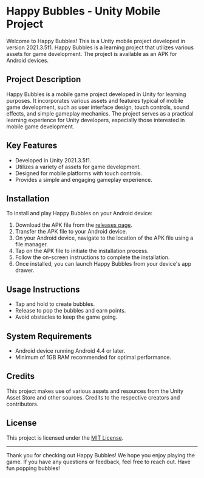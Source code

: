 # Happy Bubbles - Unity Mobile Project

Welcome to Happy Bubbles! This is a Unity mobile project developed in version 2021.3.5f1. Happy Bubbles is a learning project that utilizes various assets for game development. The project is available as an APK for Android devices.

## Project Description

Happy Bubbles is a mobile game project developed in Unity for learning purposes. It incorporates various assets and features typical of mobile game development, such as user interface design, touch controls, sound effects, and simple gameplay mechanics. The project serves as a practical learning experience for Unity developers, especially those interested in mobile game development.

## Key Features

- Developed in Unity 2021.3.5f1.
- Utilizes a variety of assets for game development.
- Designed for mobile platforms with touch controls.
- Provides a simple and engaging gameplay experience.

## Installation

To install and play Happy Bubbles on your Android device:

1. Download the APK file from the [releases page](link_to_releases).
2. Transfer the APK file to your Android device.
3. On your Android device, navigate to the location of the APK file using a file manager.
4. Tap on the APK file to initiate the installation process.
5. Follow the on-screen instructions to complete the installation.
6. Once installed, you can launch Happy Bubbles from your device's app drawer.

## Usage Instructions

- Tap and hold to create bubbles.
- Release to pop the bubbles and earn points.
- Avoid obstacles to keep the game going.

## System Requirements

- Android device running Android 4.4 or later.
- Minimum of 1GB RAM recommended for optimal performance.

## Credits

This project makes use of various assets and resources from the Unity Asset Store and other sources. Credits to the respective creators and contributors.

## License

This project is licensed under the [MIT License](LICENSE).

---

Thank you for checking out Happy Bubbles! We hope you enjoy playing the game. If you have any questions or feedback, feel free to reach out. Have fun popping bubbles!

